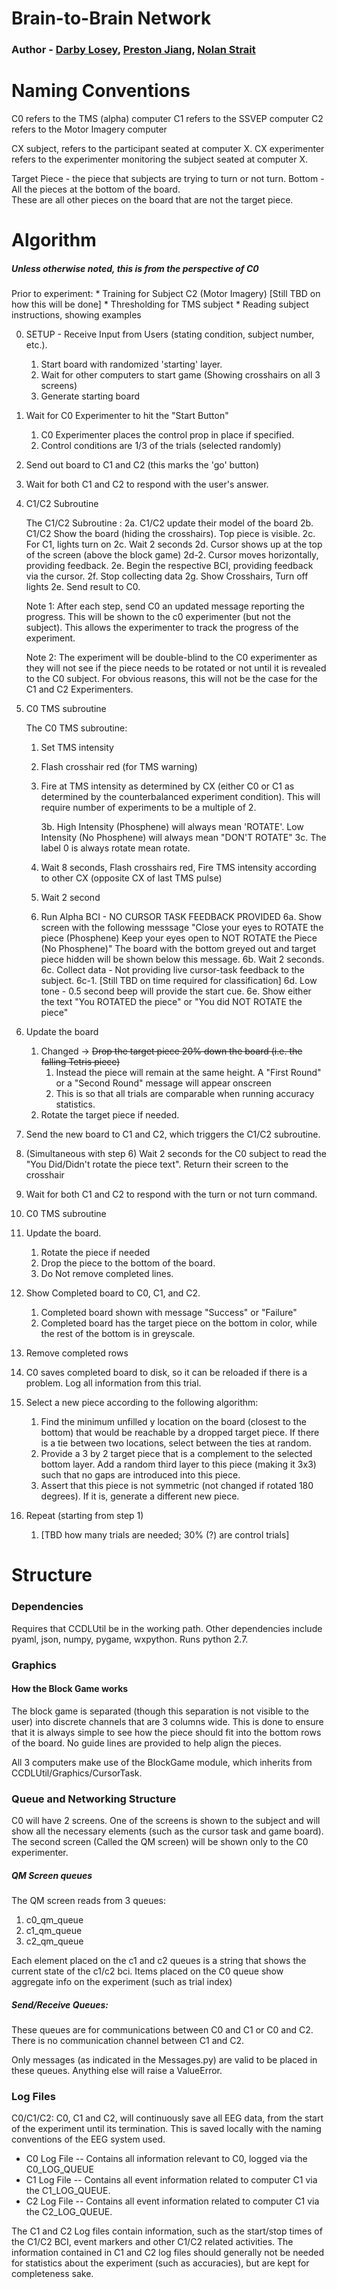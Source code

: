 # Brain-to-Brain Network

### Author - [Darby Losey](loseydm@uw.edu), [Preston Jiang](prestonj@cs.washington.edu), [Nolan Strait](nlstrait@gmail.com)

# Naming Conventions

C0 refers to the TMS (alpha) computer
C1 refers to the SSVEP computer
C2 refers to the Motor Imagery computer

CX subject, refers to the participant seated at computer X.
CX experimenter refers to the experimenter monitoring the subject seated at computer X.

Target Piece - the piece that subjects are trying to turn or not turn.
Bottom - All the pieces at the bottom of the board.  
These are all other pieces on the board that are not the target piece.

# Algorithm

##### Unless otherwise noted, this is from the perspective of C0

Prior to experiment:
    * Training for Subject C2 (Motor Imagery)
        [Still TBD on how this will be done]
    * Thresholding for TMS subject
    * Reading subject instructions, showing examples
    
0. SETUP - Receive Input from Users (stating condition, subject number, etc.).
    1. Start board with randomized 'starting' layer.
    2. Wait for other computers to start game (Showing crosshairs on all 3 screens)
    3. Generate starting board
1. Wait for C0 Experimenter to hit the "Start Button"
    1. C0 Experimenter places the control prop in place if specified.
    2. Control conditions are 1/3 of the trials (selected randomly)
2. Send out board to C1 and C2 (this marks the 'go' button)
3. Wait for both C1 and C2 to respond with the user's answer.
4. C1/C2 Subroutine


    The C1/C2 Subroutine :
    2a. C1/C2 update their model of the board
    2b. C1/C2 Show the board (hiding the crosshairs). Top piece is visible.
    2c. For C1, lights turn on
    2c. Wait 2 seconds
    2d. Cursor shows up at the top of the screen (above the block game)
        2d-2. Cursor moves horizontally, providing feedback.
    2e. Begin the respective BCI, providing feedback via the cursor.
    2f. Stop collecting data
    2g. Show Crosshairs, Turn off lights
    2e. Send result to C0.
    
    Note 1: After each step, send C0 an updated message reporting the progress. This will
     be shown to the c0 experimenter (but not the subject).  This allows the experimenter
      to track the progress of the experiment. 
     
    Note 2: The experiment will be double-blind to the C0 experimenter as they will
            not see if the piece needs to be rotated or not until it is revealed to the 
            C0 subject.  For obvious reasons, this will not be the case for the C1 and C2
            Experimenters.
      
5. C0 TMS subroutine


    The C0 TMS subroutine: 
    1. Set TMS intensity
    2. Flash crosshair red (for TMS warning)
    3. Fire at TMS intensity as determined by CX (either C0 or C1 as determined by the counterbalanced experiment 
         condition).  This will require number of experiments to be a multiple of 2.
         
         3b. High Intensity (Phosphene) will always mean 'ROTATE'. Low Intensity (No Phosphene) will always mean "DON'T ROTATE"
         3c. The label 0 is always rotate mean rotate.

    4. Wait 8 seconds, Flash crosshairs red, Fire TMS intensity according to other CX (opposite CX of last TMS pulse)
    5. Wait 2 second
    6. Run Alpha BCI - NO CURSOR TASK FEEDBACK PROVIDED
        6a. Show screen with the following messsage
            "Close your eyes to ROTATE the piece (Phosphene)
             Keep your eyes open to NOT ROTATE the Piece (No Phosphene)"
             The board with the bottom greyed out and target piece hidden will be shown below this message.
        6b. Wait 2 seconds.
        6c. Collect data - Not providing live cursor-task feedback to the subject.
            6c-1.  [Still TBD on time required for classification]
        6d. Low tone - 0.5 second beep will provide the start cue.
        6e. Show either the text "You ROTATED the piece" or "You did NOT ROTATE the piece"

6. Update the board
    1. Changed -> <s>Drop the target piece 20% down the board (i.e. the falling Tetris piece)</s>
        1. Instead the piece will remain at the same height. A "First Round" or a "Second Round" message will appear onscreen
        2. This is so that all trials are comparable when running accuracy statistics.
    2. Rotate the target piece if needed.
7. Send the new board to C1 and C2, which triggers the C1/C2 subroutine.
8. (Simultaneous with step 6) Wait 2 seconds for the C0 subject to read the "You Did/Didn't rotate the piece text". Return their screen to the crosshair
9. Wait for both C1 and C2 to respond with the turn or not turn command.
10. C0 TMS subroutine
11. Update the board.
    1. Rotate the piece if needed
    2. Drop the piece to the bottom of the board.
    3. Do Not remove completed lines.
12. Show Completed board to C0, C1, and C2.
    1. Completed board shown with message "Success" or "Failure"
    2. Completed board has the target piece on the bottom in color,
    while the rest of the bottom is in greyscale.
13. Remove completed rows
14. C0 saves completed board to disk, so it can be reloaded if there is a problem. Log all information from this trial.
15. Select a new piece according to the following algorithm:
    1. Find the minimum unfilled y location on the board (closest to the bottom) that would be 
     reachable by a dropped target piece. If there is a tie between two locations, select between the 
    ties at random.
    2. Provide a 3 by 2 target piece that is a complement to the selected bottom layer.
       Add a random third layer to this piece (making it 3x3) such that no gaps are introduced
       into this piece.
    3. Assert that this piece is not symmetric (not changed if rotated 180 degrees). If it is, generate
        a different new piece.
16. Repeat (starting from step 1)
    1. [TBD how many trials are needed; 30% (?) are control trials]

# Structure

### Dependencies
Requires that CCDLUtil be in the working path. Other dependencies include pyaml, json, numpy, pygame, wxpython.
Runs python 2.7.

### Graphics

#### How the Block Game works

The block game is separated (though this separation is not visible to the user) into 
discrete channels that are 3 columns wide.  This is done to ensure that it is always
simple to see how the piece should fit into the bottom rows of the board. No guide lines
are provided to help align the pieces.

All 3 computers make use of the BlockGame module,
which inherits from CCDLUtil/Graphics/CursorTask.

### Queue and Networking Structure

C0 will have 2 screens.  One of the screens is shown to the subject and will show all the necessary elements
(such as the cursor task and game board). The second screen (Called the QM screen) will be shown only to the C0 experimenter.

##### QM Screen queues
The QM screen reads from 3 queues:
1. c0_qm_queue
2. c1_qm_queue
3. c2_qm_queue

Each element placed on the c1 and c2 queues is a string that shows the current
state of the c1/c2 bci. Items placed on the C0 queue show aggregate info on the experiment
(such as trial index)


##### Send/Receive Queues:

These queues are for communications between C0 and C1 or C0 and C2. There
is no communication channel between C1 and C2. 

Only messages (as indicated in the Messages.py) are valid to be placed in these queues. Anything
else will raise a ValueError.

### Log Files

C0/C1/C2:
C0, C1 and C2, will continuously save all EEG data, from the start of the experiment
until its termination.  This is saved locally with the naming conventions of the EEG system used.

* C0 Log File -- Contains all information relevant to C0, logged via the C0_LOG_QUEUE
* C1 Log File -- Contains all event information related to computer C1 via the C1_LOG_QUEUE.
* C2 Log File -- Contains all event information related to computer C1 via the C2_LOG_QUEUE.

The C1 and C2 Log files contain information, such as the start/stop times of the C1/C2 BCI, event markers and other C1/C2 related activities.
The information contained in C1 and C2 log files should generally not be needed for statistics about the experiment (such as accuracies),
but are kept for completeness sake.
